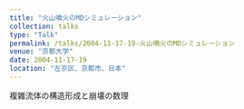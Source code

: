 ```yaml
---
title: "火山噴火のMDシミュレーション"
collection: talks
type: "Talk"
permalink: /talks/2004-11-17-19-火山噴火のMDシミュレーション
venue: "京都大学"
date: 2004-11-17-19
location: "左京区、京都市、日本"
---
```


複雑流体の構造形成と崩壊の数理
